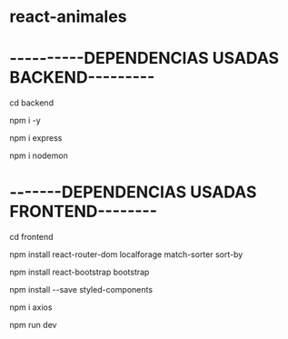 # react-animales

# ----------DEPENDENCIAS USADAS BACKEND---------

cd backend

npm i -y

npm i express

npm i nodemon

# -------DEPENDENCIAS USADAS FRONTEND--------

cd frontend

npm install react-router-dom localforage match-sorter sort-by

npm install react-bootstrap bootstrap

npm install --save styled-components

npm i axios

npm run dev
